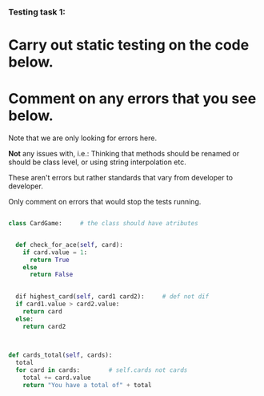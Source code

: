 ### Testing task 1:

# Carry out static testing on the code below.
# Comment on any errors that you see below.

Note that we are only looking for errors here.

**Not** any issues with, i.e.: 
Thinking that methods should be renamed or should be class level, or using string interpolation etc. 

These aren't errors but rather standards that vary from developer to developer. 

Only comment on errors that would stop the tests running.

```python

class CardGame:     # the class should have atributes 


  def check_for_ace(self, card):
    if card.value = 1:
      return True
    else
      return False
   

  dif highest_card(self, card1 card2):     # def not dif 
  if card1.value > card2.value:
    return card
  else:
    return card2
  


def cards_total(self, cards):    
  total
  for card in cards:        # self.cards not cards
    total += card.value
    return "You have a total of" + total
  
```
